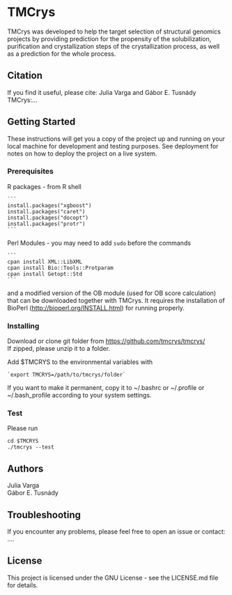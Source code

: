 
# TMCrys

TMCrys was developed to help the target selection of structural genomics projects by providing prediction
for the propensity of the solubilization, purification and crystallization steps of the crystallization 
process, as well as a prediction for the whole process.


## Citation
If you find it useful, please cite:
Julia Varga and Gábor E. Tusnády  
TMCrys:...

## Getting Started

These instructions will get you a copy of the project up and running on your local machine for development and testing purposes. See deployment for notes on how to deploy the project on a live system.


### Prerequisites

R packages - from R shell

	```	
	install.packages("xgboost")
	install.packages("caret")	
	install.packages("docopt")	
	install.packages("protr")
	```


Perl Modules - you may need to add `sudo` before the commands

	```	
	cpan install XML::LibXML	
	cpan install Bio::Tools::Protparam
	cpan install Getopt::Std	
	```

and a modified version of the OB module (used for OB score calculation) that can be downloaded together with TMCrys. It requires the installation of BioPerl (http://bioperl.org/INSTALL.html) for running properly.



### Installing

Download or clone git folder from https://github.com/tmcrys/tmcrys/  
If zipped, please unzip it to a folder.

Add $TMCRYS to the environmental variables with

	`export TMCRYS=/path/to/tmcrys/folder`
If you want to make it permanent, copy it to ~/.bashrc or ~/.profile or ~/.bash_profile according to your system settings.


### Test
Please run
```
cd $TMCRYS
./tmcrys --test
```
## Authors
Julia Varga  
Gábor E. Tusnády

## Troubleshooting
If you encounter any problems, please feel free to open an issue or contact: ....

## License
This project is licensed under the GNU License - see the LICENSE.md file for details.
